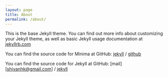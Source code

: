 ```yaml
---
layout: page
title: About
permalink: /about/
---
```


This is the base Jekyll theme. You can find out more info about customizing your Jekyll theme, as well as basic Jekyll usage documentation at [jekyllrb.com](https://jekyllrb.com/)

You can find the source code for Minima at GitHub:
[jekyll][jekyll-organization] /
[github](https://github.com/harkhuang)

You can find the source code for Jekyll at GitHub:
[mail][shiyanhk@gmail.com] /
[jekyll](https://github.com/jekyll/jekyll)


[jekyll-organization]: https://github.com/jekyll
